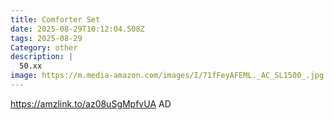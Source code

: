 ```yaml
---
title: Comforter Set
date: 2025-08-29T10:12:04.508Z
tags: 2025-08-29
Category: other
description: |
  50.xx
image: https://m.media-amazon.com/images/I/71fFeyAFEML._AC_SL1500_.jpg
---
```

https://amzlink.to/az08uSgMpfvUA
AD